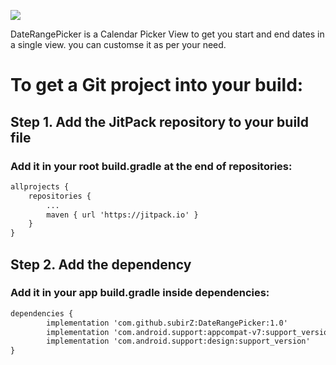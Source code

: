 [![](https://jitpack.io/v/subirZ/DateRangePicker.svg)](https://jitpack.io/#subirZ/DateRangePicker)

DateRangePicker is a Calendar Picker View to get you start and end dates in a single view. you can customse it as per your need.

# To get a Git project into your build:

## Step 1. Add the JitPack repository to your build file

### Add it in your root build.gradle at the end of repositories:

```xml
allprojects {
    repositories {
        ...
        maven { url 'https://jitpack.io' }
    }
}
```

## Step 2. Add the dependency

### Add it in your app build.gradle inside dependencies:
```xml
dependencies {
        implementation 'com.github.subirZ:DateRangePicker:1.0'
        implementation 'com.android.support:appcompat-v7:support_version'
        implementation 'com.android.support:design:support_version'
}
```
